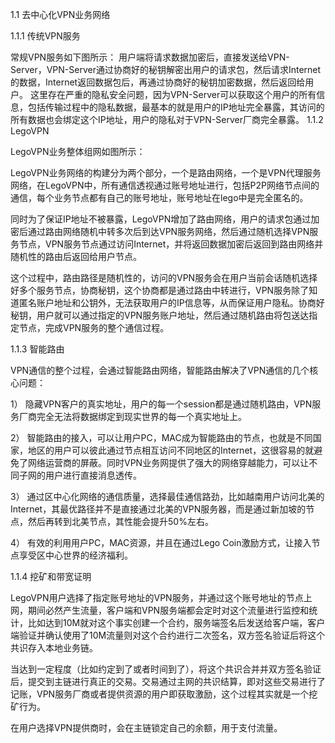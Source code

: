 1.1 去中心化VPN业务网络

1.1.1 传统VPN服务

常规VPN服务如下图所示：
用户端将请求数据加密后，直接发送给VPN-Server，VPN-Server通过协商好的秘钥解密出用户的请求包，然后请求Internet的数据，Internet返回数据包后，再通过协商好的秘钥加密数据，然后返回给用户。
这里存在严重的隐私安全问题，因为VPN-Server可以获取这个用户的所有信息，包括传输过程中的隐私数据，最基本的就是用户的IP地址完全暴露，其访问的所有数据也会绑定这个IP地址，用户的隐私对于VPN-Server厂商完全暴露。
1.1.2 LegoVPN

LegoVPN业务整体组网如图所示：

LegoVPN业务网络的构建分为两个部分，一个是路由网络，一个是VPN代理服务网络，在LegoVPN中，所有通信透视通过账号地址进行，包括P2P网络节点间的通信，每个业务节点都有自己的账号地址，账号地址在lego中是完全匿名的。

同时为了保证IP地址不被暴露，LegoVPN增加了路由网络，用户的请求包通过加密后通过路由网络随机中转多次后到达VPN服务网络，然后通过随机选择VPN服务节点，VPN服务节点通过访问Internet，并将返回数据加密后返回到路由网络并随机性的路由后返回给用户节点。

这个过程中，路由路径是随机性的，访问的VPN服务会在用户当前会话随机选择好多个服务节点，协商秘钥，这个协商都是通过路由中转进行，VPN服务除了知道匿名账户地址和公钥外，无法获取用户的IP信息等，从而保证用户隐私。协商好秘钥，用户就可以通过指定的VPN服务账户地址，然后通过随机路由将包送达指定节点，完成VPN服务的整个通信过程。


1.1.3 智能路由

VPN通信的整个过程，会通过智能路由网络，智能路由解决了VPN通信的几个核心问题：

1） 隐藏VPN客户的真实地址，用户的每一个session都是通过随机路由，VPN服务厂商完全无法将数据绑定到现实世界的每一个真实地址上。

2） 智能路由的接入，可以让用户PC，MAC成为智能路由的节点，也就是不同国家，地区的用户可以彼此通过节点相互访问不同地区的Internet，这很容易的就避免了网络运营商的屏蔽。同时VPN业务网提供了强大的网络穿越能力，可以让不同子网的用户进行直接消息透传。

3） 通过区中心化网络的通信质量，选择最佳通信路劲，比如越南用户访问北美的Internet，其最优路径并不是直接通过北美的VPN服务器，而是通过新加坡的节点，然后再转到北美节点，其性能会提升50%左右。

4） 有效的利用用户PC，MAC资源，并且在通过Lego Coin激励方式，让接入节点享受区中心世界的经济福利。

1.1.4 挖矿和带宽证明

LegoVPN用户选择了指定账号地址的VPN服务，并通过这个账号地址的节点上网，期间必然产生流量，客户端和VPN服务端都会定时对这个流量进行监控和统计，比如达到10M就对这个事实创建一个合约，服务端签名后发送给客户端，客户端验证并确认使用了10M流量则对这个合约进行二次签名，双方签名验证后将这个共识存入本地业务链。

当达到一定程度（比如约定到了或者时间到了），将这个共识合并并双方签名验证后，提交到主链进行真正的交易。交易通过主网的共识结算，即对这些交易进行了记账，VPN服务厂商或者提供资源的用户即获取激励，这个过程其实就是一个挖矿行为。

在用户选择VPN提供商时，会在主链锁定自己的余额，用于支付流量。

